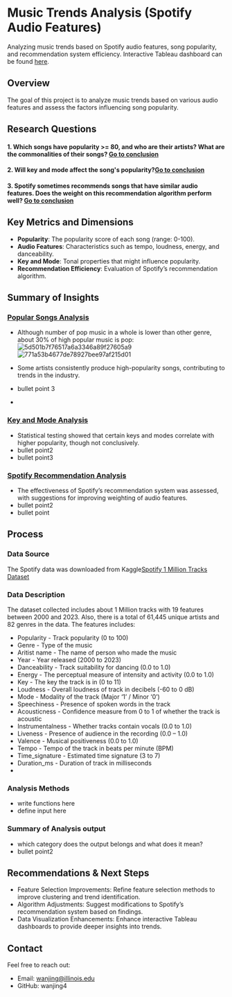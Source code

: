 # Music Trends Analysis (Spotify Audio Features)
Analyzing music trends based on Spotify audio features, song popularity, and recommendation system efficiency. Interactive Tableau dashboard can be found [here](https://wanjing4.github.io/Spotify-Analysis/).
## Overview
The goal of this project is to analyze music trends based on various audio features and assess the factors influencing song popularity.

## Research Questions
<a id="custom-details1"></a>
#### 1. Which songs have popularity >= 80, and who are their artists? What are the commonalities of their songs? [Go to conclusion](#popular-songs-analysis)
<a id="custom-details2"></a>
#### 2. Will key and mode affect the song's popularity?[Go to conclusion](#key-and-mode-analysis)
<a id="custom-details3"></a>
#### 3. Spotify sometimes recommends songs that have similar audio features. Does the weight on this recommendation algorithm perform well? [Go to conclusion](#spotify-recommendation-analysis)

## Key Metrics and Dimensions
- **Popularity**: The popularity score of each song (range: 0-100).
- **Audio Features**: Characteristics such as tempo, loudness, energy, and danceability.
- **Key and Mode**: Tonal properties that might influence popularity.
- **Recommendation Efficiency**: Evaluation of Spotify’s recommendation algorithm.


## Summary of Insights
### [Popular Songs Analysis](#custom-details1)
- Although number of pop music in a whole is lower than other genre, about 30% of high popular music is pop: ![5d501b7f76517a6a3346a89f27605a9](https://github.com/user-attachments/assets/2060300e-3e60-4419-9aee-775295bc621f)
![771a53b4677de78927bee97af215d01](https://github.com/user-attachments/assets/7758e6db-e442-4ca5-b1b2-8d31ad90b723)

- Some artists consistently produce high-popularity songs, contributing to trends in the industry.
- bullet point 3
- 
### [Key and Mode Analysis](#custom-details2)
- Statistical testing showed that certain keys and modes correlate with higher popularity, though not conclusively.
- bullet point2
- bullet point3
### [Spotify Recommendation Analysis](#custom-details3)
- The effectiveness of Spotify’s recommendation system was assessed, with suggestions for improving weighting of audio features.
- bullet point2
- bullet point

## Process

### Data Source
The Spotify data was downloaded from Kaggle[Spotify 1 Million Tracks Dataset](https://www.kaggle.com/datasets/amitanshjoshi/spotify-1million-tracks)

### Data Description

The dataset collected includes about 1 Million tracks with 19 features between 2000 and 2023. Also, there is a total of 61,445 unique artists and 82 genres in the data.
The features includes:
- Popularity - Track popularity (0 to 100)
- Genre - Type of the music
- Aritist name - The name of person who made the music
- Year - Year released (2000 to 2023)
- Danceability - Track suitability for dancing (0.0 to 1.0)
- Energy - The perceptual measure of intensity and activity (0.0 to 1.0)
- Key - The key the track is in (0 to 11)
- Loudness - Overall loudness of track in decibels (-60 to 0 dB)
- Mode - Modality of the track (Major ‘1’ / Minor ‘0’)
- Speechiness - Presence of spoken words in the track
- Acousticness - Confidence measure from 0 to 1 of whether the track is acoustic
- Instrumentalness - Whether tracks contain vocals (0.0 to 1.0)
- Liveness - Presence of audience in the recording (0.0 – 1.0)
- Valence - Musical positiveness (0.0 to 1.0)
- Tempo - Tempo of the track in beats per minute (BPM)
- Time_signature - Estimated time signature (3 to 7)
- Duration_ms - Duration of track in milliseconds
- 
### Analysis Methods
- write functions here
- define input here

### Summary of Analysis output
- which category does the output belongs and what does it mean?
- bullet point2



## Recommendations & Next Steps
- Feature Selection Improvements: Refine feature selection methods to improve clustering and trend identification.
- Algorithm Adjustments: Suggest modifications to Spotify’s recommendation system based on findings.
- Data Visualization Enhancements: Enhance interactive Tableau dashboards to provide deeper insights into trends.

## Contact
Feel free to reach out:
- Email: wanjing@illinois.edu
- GitHub: wanjing4
